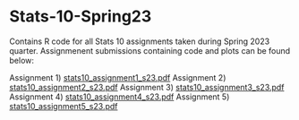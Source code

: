 # Stats-10-Spring23
Contains R code for all Stats 10 assignments taken during Spring 2023 quarter. Assignmenent submissions containing code and plots can be found below:

Assignment 1) [stats10_assignment1_s23.pdf](https://github.com/v-kothale/Stats-10-Spring23/files/13064061/stats10_assignment1_s23.pdf)
Assignment 2) [stats10_assignment2_s23.pdf](https://github.com/v-kothale/Stats-10-Spring23/files/13064063/stats10_assignment2_s23.pdf)
Assignment 3) [stats10_assignment3_s23.pdf](https://github.com/v-kothale/Stats-10-Spring23/files/13064065/stats10_assignment3_s23.pdf)
Assignment 4) [stats10_assignment4_s23.pdf](https://github.com/v-kothale/Stats-10-Spring23/files/13064068/stats10_assignment4_s23.pdf)
Assignment 5) [stats10_assignment5_s23.pdf](https://github.com/v-kothale/Stats-10-Spring23/files/13064069/stats10_assignment5_s23.pdf)
